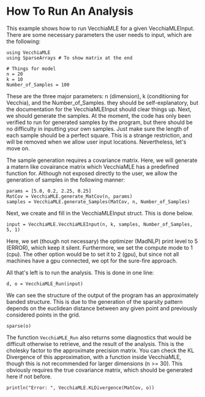 # How To Run An Analysis

This example shows how to run VecchiaMLE for a given VecchiaMLEInput. There are 
some necessary parameters the user needs to input, which are the following:

```@example HowToRun
using VecchiaMLE
using SparseArrays # To show matrix at the end 

# Things for model
n = 20
k = 10
Number_of_Samples = 100
```

These are the three major parameters: n (dimension), k (conditioning for Vecchia), 
and the Number_of_Samples. they should be self-explanatory, but the 
documentation for the VecchiaMLEInput should clear things up. Next, we should 
generate the samples. At the moment, the code has only been verified to run for
generated samples by the program, but there should be no difficulty in inputting
your own samples. Just make sure the length of each sample should be a perfect square.
This is a strange restriction, and will be removed when we allow user input locations.
Nevertheless, let's move on. 

The sample generation requires a covariance matrix. Here, we will generate a matern like
covairance matrix which VecchiaMLE has a predefined function for. Although not exposed
directly to the user, we allow the generation of samples in the following manner:

```@example HowToRun
params = [5.0, 0.2, 2.25, 0.25]
MatCov = VecchiaMLE.generate_MatCov(n, params)
samples = VecchiaMLE.generate_Samples(MatCov, n, Number_of_Samples)
```

Next, we create and fill in the VecchiaMLEInput struct. This is done below.

```@example HowToRun
input = VecchiaMLE.VecchiaMLEInput(n, k, samples, Number_of_Samples, 5, 1)
```

Here, we set (though not necessary) the optimizer (MadNLP) print level to 5 (ERROR), 
which keep it silent. Furthermore, we set the compute mode to 1 (cpu). The other option 
would be to set it to 2 (gpu), but since not all machines have a gpu connected, we opt
for the sure-fire approach.

All that's left is to run the analysis. This is done in one line:

```@example HowToRun
d, o = VecchiaMLE_Run(input)
```

We can see the structure of the output of the program has an approximately banded structure. 
This is due to the generation of the sparsity pattern depends on the euclidean distance between
any given point and previously considered points in the grid.

```@example HowToRun
sparse(o)
```  

The function `VecchiaMLE_Run` also returns some diagnostics that would be difficult otherwise to
retrieve, and the result of the analysis. This is the cholesky factor to the approximate precision
matrix. You can check the KL Divergence of this approximation, with a function inside VecchiaMLE, 
though this is not recommended for larger dimensions (n >= 30). This obviously requires the true
covariance matrix, which should be generated here if not before. 

```@example HowToRun
println("Error: ", VecchiaMLE.KLDivergence(MatCov, o))
```
